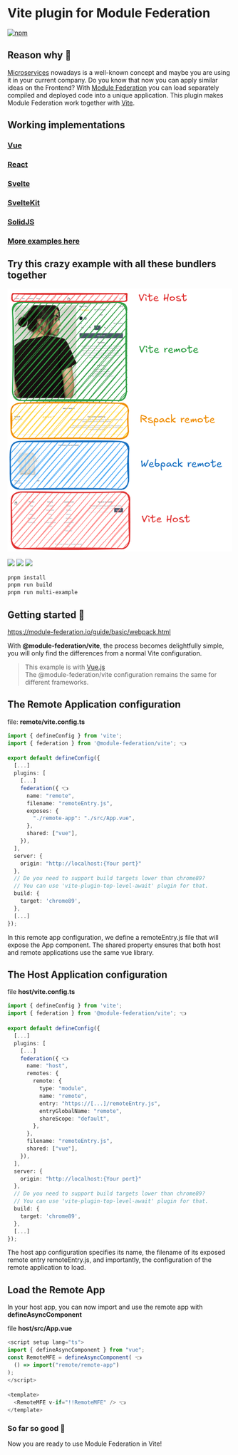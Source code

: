 # Vite plugin for Module Federation

[![npm](https://img.shields.io/npm/v/@module-federation/vite.svg)](https://www.npmjs.com/package/@module-federation/vite)

## Reason why 🤔

[Microservices](https://martinfowler.com/articles/microservices.html) nowadays is a well-known concept and maybe you are using it in your current company.
Do you know that now you can apply similar ideas on the Frontend?
With [Module Federation](https://blog.logrocket.com/building-micro-frontends-webpacks-module-federation/#:~:text=Module%20federation%20is%20a%20JavaScript,between%20two%20different%20application%20codebases.) you can load separately compiled and deployed code into a unique application.
This plugin makes Module Federation work together with [Vite](https://vitejs.dev/).

## Working implementations

### [Vue](https://github.com/gioboa/vue-microfrontend-demo)

### [React](https://github.com/gioboa/react-microfrontend-demo)<br>

### [Svelte](https://github.com/gioboa/svelte-microfrontend-demo)<br>

### [SvelteKit](https://github.com/gioboa/sveltekit-microfrontend-demo)<br>

### [SolidJS](https://github.com/gioboa/solid-microfrontend-demo)<br>

### [More examples here](https://github.com/module-federation/vite/tree/main/examples)<br>

## Try this crazy example with all these bundlers together

<img src="./docs/multi-example.png"/>

<p float="left">
  <img src="./docs/vite.webp" width="150" />
  <img src="./docs/webpack.webp" width="160" /> 
  <img src="./docs/rspack.webp" width="200" />
</p>

```bash
pnpm install
pnpm run build
pnpm run multi-example
```

## Getting started 🚀

https://module-federation.io/guide/basic/webpack.html

With **@module-federation/vite**, the process becomes delightfully simple, you will only find the differences from a normal Vite configuration.

> This example is with [Vue.js](https://vuejs.org/)</br>
> The @module-federation/vite configuration remains the same for different frameworks.

## The Remote Application configuration

file: **remote/vite.config.ts**

```ts
import { defineConfig } from 'vite';
import { federation } from '@module-federation/vite'; 👈

export default defineConfig({
  [...]
  plugins: [
    [...]
    federation({ 👈
      name: "remote",
      filename: "remoteEntry.js",
      exposes: {
        "./remote-app": "./src/App.vue",
      },
      shared: ["vue"],
    }),
  ],
  server: {
    origin: "http://localhost:{Your port}"
  },
  // Do you need to support build targets lower than chrome89?
  // You can use 'vite-plugin-top-level-await' plugin for that.
  build: {
    target: 'chrome89',
  },
  [...]
});
```

In this remote app configuration, we define a remoteEntry.js file that will expose the App component.
The shared property ensures that both host and remote applications use the same vue library.

## The Host Application configuration

file **host/vite.config.ts**

```ts
import { defineConfig } from 'vite';
import { federation } from '@module-federation/vite'; 👈

export default defineConfig({
  [...]
  plugins: [
    [...]
    federation({ 👈
      name: "host",
      remotes: {
        remote: {
          type: "module",
          name: "remote",
          entry: "https://[...]/remoteEntry.js",
          entryGlobalName: "remote",
          shareScope: "default",
        },
      },
      filename: "remoteEntry.js",
      shared: ["vue"],
    }),
  ],
  server: {
    origin: "http://localhost:{Your port}"
  },
  // Do you need to support build targets lower than chrome89?
  // You can use 'vite-plugin-top-level-await' plugin for that.
  build: {
    target: 'chrome89',
  },
  [...]
});
```

The host app configuration specifies its name, the filename of its exposed remote entry remoteEntry.js, and importantly, the configuration of the remote application to load.

## Load the Remote App

In your host app, you can now import and use the remote app with **defineAsyncComponent**

file **host/src/App.vue**

```ts
<script setup lang="ts">
import { defineAsyncComponent } from "vue";
const RemoteMFE = defineAsyncComponent( 👈
  () => import("remote/remote-app")
);
</script>

<template>
  <RemoteMFE v-if="!!RemoteMFE" /> 👈
</template>
```

### So far so good 🎉

Now you are ready to use Module Federation in Vite!

